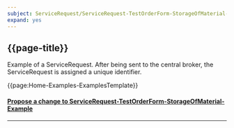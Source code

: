 ```yaml
---
subject: ServiceRequest/ServiceRequest-TestOrderForm-StorageOfMaterial-Example
expand: yes
---
```



## {{page-title}}

Example of a ServiceRequest. After being sent to the central broker, the ServiceRequest is assigned a unique identifier.


{{page:Home-Examples-ExamplesTemplate}}


<div id="Feedback" class="tabcontent">
<h4><a href='https://simplifier.net/NHS-Digital-FHIR-Genomics-Implementation-Guide/ServiceRequest-ServiceRequest-TestOrderForm-StorageOfMaterial-Example/~issues?level=File' target="_blank">Propose a change to ServiceRequest-TestOrderForm-StorageOfMaterial-Example</a></h4>
</div>

---